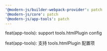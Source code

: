 ```yaml
---
'@modern-js/builder-webpack-provider': patch
'@modern-js/core': patch
'@modern-js/app-tools': patch
---
```


feat(app-tools): support tools.htmlPlugin config

feat(app-tools): 支持 tools.htmlPlugin 配置项
